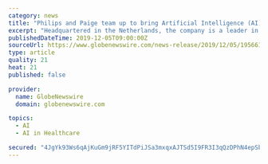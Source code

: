 ```yaml
---
category: news
title: "Philips and Paige team up to bring Artificial Intelligence (AI) to clinical pathology diagnostics"
excerpt: "Headquartered in the Netherlands, the company is a leader in diagnostic imaging, image-guided therapy, patient monitoring, and health informatics, as well as in consumer health and home care. Philips generated 2018 sales of EUR 18.1 billion and employs ..."
publishedDateTime: 2019-12-05T09:00:00Z
sourceUrl: https://www.globenewswire.com/news-release/2019/12/05/1956610/0/en/Philips-and-Paige-team-up-to-bring-Artificial-Intelligence-AI-to-clinical-pathology-diagnostics.html
type: article
quality: 21
heat: 21
published: false

provider:
  name: GlobeNewswire
  domain: globenewswire.com

topics:
  - AI
  - AI in Healthcare

secured: "4JgYk93Ws6qAjKuGm9jRF5YITdPiJSa3mxqxAJTSd5I9FR3I3qQzDPhN4epSbRFHXnkOwHJLZvLjyJlhXuqoFf7rPSUSTDCoX1koNhx8QUxHWRBvZgvfNEIlpOZo6faEWHUucTwd19BIYHrpWrQa1kK5HPm3iRvoIUREb9JAGFXDlsRrniICJcHuiCjtlhJLJOMT3kjeuIQ0xR4wbK635KlN9UG49vkyrMm5kprCPLaHO06GweZwqQ0iteCV2Ubphr/BoErB2XxmwTRzyhRsEA==;csioGIgAXxs04Z9VR5PVxg=="
---
```


